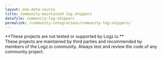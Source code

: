 ```yaml
---
layout: one-data-source
title: Community-maintained log shippers
datafile: community-log-shippers
permalink: /community-integrations/community-log-shippers/
---
```


<div class="info-box important">
  **These projects are not tested or supported by Logz.io.** <br />
  These projects are maintained by third parties and recommended by members of the Logz.io community.
  Always test and review the code of any community project.
</div>